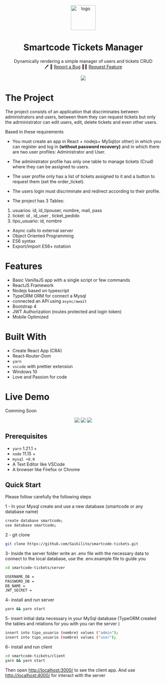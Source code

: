 <!-- PROJECT LOGO -->
<br />
<p align="center">
  <a href="#">
    <img src="https://i.ibb.co/Lx77zgM/logo.jpg" alt="logo"  height="80">    
  </a>

  <h1 align="center">
	Smartcode Tickets Manager
  </h1>

  <p align="center">
    Dynamically rendering a simple manager of users and tickets CRUD
    <br />
	  🖊️    
    🐞
    <a href="https://github.com/Saikilito/smartcode-tickets/">Report a Bug</a>
    🙋‍♂
    <a href="https://github.com/Saikilito/smartcode-tickets/">Request Feature</a>
  </p>
</p>
    <p align="center">
    <img src="https://i.ibb.co/fGtx5ng/welcome.jpg"/>
    </p>

# The Project

The project consists of an application that discriminates between administrators and users, between them they can request tickets but only the adrministrator can edit users, edit, delete tickets and even other users.

Based in these requirements

- You must create an app in React + nodejs+ MySql(or other) in which you can register and log in **(without password recovery)** and in which there are two user profiles: Administrator and User.
- The administrator profile has only one table to manage tickets (Crud) where they can be assigned to users.
- The user profile only has a list of tickets assigned to it and a button to request them (set the order_ticket).
- The users login must discriminate and redirect according to their profile.

- The project has 3 Tables:

1. usuarios: id, id_tipouser, nombre, mail, pass
2. ticket: id , id_user , ticket_pedido
3. tipo_usuario: id, nombre

- Async calls to external server
- Object Oriented Programming
- ES6 syntax
- Export/import ES6+ notation

# Features

- Basic VanillaJS app with a single script or few commands
- ReactJS Framework
- Nodejs based on typescript
- TypeORM ORM for connect a Mysql
- connected an API using `async/await`
- Bootstrap 4
- JWT Authorization (routes protected and login token)
- Mobile Optimized

# Built With

- Create React App (CRA)
- React-Router-Dom
- `yarn`
- `vscode` with prettier extension
- Windows 10
- Love and Passion for code

# Live Demo

Comming Soon

<p align="center">
    <img src="https://i.ibb.co/L0hsPZ9/mobile-2.jpg"/>
    <img src="https://i.ibb.co/ZMr5r7C/window-2.jpg"/>
    <img src="https://i.ibb.co/yXrqmBS/c1.jpg"/>
</p>

## Prerequisites

- `yarn` 1.21.1 +
- `node` 11.15 +
- `mysql +8.0`
- A Text Editor like VSCode
- A browser like Firefox or Chrome

## Quick Start

Please follow carefully the following steps

1 - In your Mysql create and use a new database (smartcode or any database name)

```bash
create database smartcode;
use database smartcode;
```

2 - git clone

```bash
git clone https://github.com/Saikilito/smartcode-tickets.git
```

3- Inside the server folder write an .env file with the necessary data to connect to the local database, use the .env.example file to guide you

```bash
cd smartcode-tickets/server
```

```bash
USERNAME_DB =
PASSWORD_DB =
DB_NAME =
JWT_SECRET =
```

4- install and run server

```bash
yarn && yarn start
```

5- insert initial data necessary in your MySql database (TypeORM created the tables and relations for you with you ran the server )

```bash
insert into tipo_usuario (nombre) values ("admin");
insert into tipo_usuario (nombre) values ("user");
```

6- install and run client

```bash
cd smartcode-tickets/client
yarn && yarn start
```

Then open [http://localhost:3000/](http://localhost:3000/) to see the client app.
And use [http://localhost:4000/](http://localhost:4000/) for interact with the server
